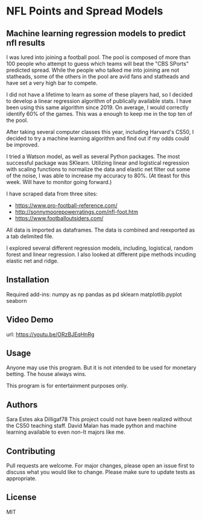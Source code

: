 # NFL Points and Spread Models

## Machine learning regression models to predict nfl results

I was lured into joining a football pool.  The pool is composed of more than 100 people who attempt to 
guess which teams will beat the "CBS SPorts" predicted spread.  While the people who talked me into joining 
are not statheads, some of the others in the pool are avid fans and statheads and have set a very high 
bar to compete.

I did not have a lifetime to learn as some of these players had, so I decided to develop a linear regression
algorithm of publically available stats.  I have been using this same algorithm since 2019.  On average, 
I would correctly identify 60% of the games.  This was a enough to keep me in the top ten of the pool.

After taking several computer classes this year, including Harvard's CS50, I decided to try a machine 
learning algorithm and find out if my odds could be improved.

I tried a Watson model, as well as several Python packages.  The most successful package was SKlearn.  Utilizing linear 
and logistical regression with scaling functions to normalize the data and elastic net filter out some of the noise, 
I was able to increase my accuracy to 80%. (At tleast for this week.  Will have to monitor going forward.)

I have scraped data from three sites:
* https://www.pro-football-reference.com/
* http://sonnymoorepowerratings.com/nfl-foot.htm
* https://www.footballoutsiders.com/

All data is imported as dataframes.  The data is combined and reexported as a tab delimited file. 

I explored several different regression models, including, logistical, random forest and linear regression.  I also looked at different
pipe methods incuding elastic net and ridge.

## Installation
Required add-ins:
numpy as np
pandas as pd
sklearn
matplotlib.pyplot
seaborn

## Video Demo
url: https://youtu.be/ORzBJEqHnRg

## Usage
Anyone may use this program.  But it is not intended to be used for monetary betting. The house always wins.

This program is for entertainment purposes only.

## Authors
Sara Estes aka Dilligaf78 
This project could not have been realized without the CS50 teaching staff. 
David Malan has made python and machine learning available to even non-It majors like me.

## Contributing
Pull requests are welcome. For major changes, please open an issue first to discuss what you would like to change. Please make sure to update tests as appropriate.

## License
MIT
